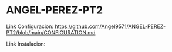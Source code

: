 # ANGEL-PEREZ-PT2

Link Configuracion: https://github.com/Angel9571/ANGEL-PEREZ-PT2/blob/main/CONFIGURATION.md

Link Instalacion:
